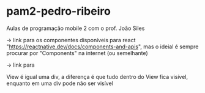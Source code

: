 # pam2-pedro-ribeiro
Aulas de programação mobile 2 com o prof. João Siles

-> link para os componentes disponíveis para react
"https://reactnative.dev/docs/components-and-apis",
mas o ideial é sempre procurar por "Components" na internet (ou semelhante)

-> link para 


View é igual uma div, a diferença é que tudo dentro do View fica visível, enquanto em uma div pode não ser visível

